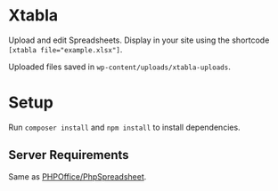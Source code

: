 # Xtabla
Upload and edit Spreadsheets. Display in your site using the shortcode `[xtabla file="example.xlsx"]`.

Uploaded files saved in `wp-content/uploads/xtabla-uploads`.

# Setup
Run `composer install` and `npm install` to install dependencies.

## Server Requirements
Same as [PHPOffice/PhpSpreadsheet](https://github.com/PHPOffice/PhpSpreadsheet).